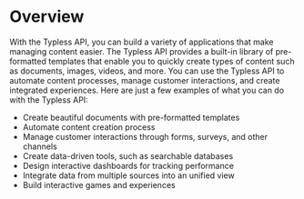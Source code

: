 # Overview

With the Typless API, you can build a variety of applications that make
managing content easier. The Typless API provides a built-in library of
pre-formatted templates that enable you to quickly create types of content such
as documents, images, videos, and more. You can use the Typless API to automate
content processes, manage customer interactions, and create integrated
experiences. Here are just a few examples of what you can do with the Typless
API:

- Create beautiful documents with pre-formatted templates
- Automate content creation process
- Manage customer interactions through forms, surveys, and other channels
- Create data-driven tools, such as searchable databases
- Design interactive dashboards for tracking performance
- Integrate data from multiple sources into an unified view
- Build interactive games and experiences
